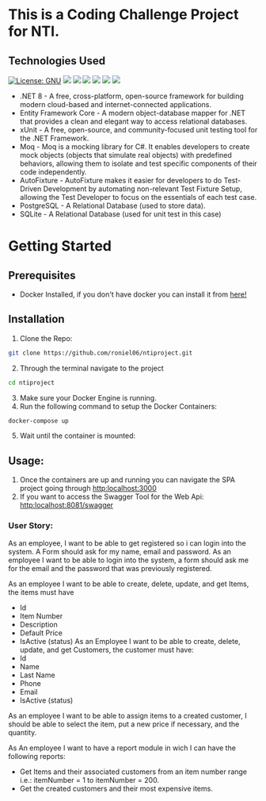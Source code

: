 ﻿# This is a Coding Challenge Project for NTI. 

## Technologies Used
[![License: GNU](https://img.shields.io/badge/License-GNU%20GPL-blue)](https://www.gnu.org/licenses/gpl-3.0) ![](https://img.shields.io/badge/.NET_Core-blue?logo=.net) ![](https://img.shields.io/badge/Entity_Framework_Core-purple?logo=.net) ![](https://img.shields.io/badge/xUnit-orange?logo=xunit) ![](https://img.shields.io/badge/-ReactJs-61DAFB?logo=react) ![](https://img.shields.io/badge/PostgreSQL-316192?style=for-the-badge&logo=postgresql&logoColor=white) ![](https://img.shields.io/badge/SQLite-07405E?style=for-the-badge&logo=sqlite&logoColor=white)
- .NET 8 - A free, cross-platform, open-source framework for building modern cloud-based and internet-connected applications.
- Entity Framework Core - A modern object-database mapper for .NET that provides a clean and elegant way to access relational databases.
- xUnit - A free, open-source, and community-focused unit testing tool for the .NET Framework.
- Moq - Moq is a mocking library for C#. It enables developers to create mock objects (objects that simulate real objects) with predefined behaviors, allowing them to isolate and test specific components of their code independently.
- AutoFixture - AutoFixture makes it easier for developers to do Test-Driven Development by automating non-relevant Test Fixture Setup, allowing the Test Developer to focus on the essentials of each test case.
- PostgreSQL - A Relational Database (used to store data).
- SQLite - A Relational Database (used for unit test in this case)


# Getting Started

## Prerequisites
- Docker Installed, if you don't have docker you can install it from [here!](https://docs.docker.com/get-docker/)

## Installation

1. Clone the Repo:
```bash
git clone https://github.com/roniel06/ntiproject.git
```
2. Through the terminal navigate to the project
  ```bash
cd ntiproject
```
3. Make sure your Docker Engine is running.
4. Run the following command to setup the Docker Containers:
```bash
docker-compose up
   ```
5. Wait until the container is mounted:

## Usage:
1. Once the containers are up and running you can navigate the SPA project going through
   [http:localhost:3000](http:localhost:3000)
2. If you want to access the Swagger Tool for the Web Api:
   [http:localhost:8081/swagger](http:localhost:8081/swagger)
 
### User Story:

As an employee, I want to be able to get registered so i can login into the system.
  A Form should ask for my name, email and password.
As an employee I want to be able to login into the system, a form should ask me for the email and the password that was previously registered.

As an employee I want to be able to create, delete, update, and get Items, the items must have
 - Id
 - Item Number
 - Description
 - Default Price
 - IsActive (status)
As an Employee I want to be able to create, delete, update, and get Customers, the customer must have:
 - Id
 - Name
 - Last Name
 - Phone
 - Email
 - IsActive (status)

 As an employee I want to be able to assign items to a created customer, I should be able to select the item, put a new price if necessary, and the quantity. 

 As An employee I want to have a report module in wich I can have the following reports:
  - Get Items and their associated customers from an item number range i.e.: itemNumber = 1 to itemNumber = 200.
  - Get the created customers and their most expensive items.


